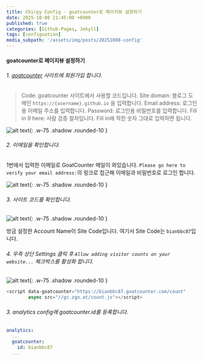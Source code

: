 ```yaml
---
title: Chirpy Config - goatcounter로 페이지뷰 설정하기
date: 2025-10-08 21:45:00 +0900
published: true
categories: [Github-Pages, Jekyll]
tags: [configuation]
media_subpath: '/assets/img/posts/20251008-config'
---
```



#### goatcounter로 페이지뷰 설정하기

###### 1. [goatcounter](https://www.goatcounter.com/) 사이트에 회원가입 합니다.

> Code: goatcounter 사이트에서 사용할 코드입니다.
> Site domain: 블로그 도메인 `https://{username}.github.io` 을 입력합니다.
> Email address: 로그인용 이메일 주소를 입력합니다.
> Password: 로그인용 비밀번호를 입력합니다.
> Fill in 9 here: 사람 검증 절차입니다. Fill in에 적힌 숫자 그대로 입력하면 됩니다.

![alt text](/views-1.png){: .w-75 .shadow .rounded-10 }

###### 2. 이메일을 확인합니다.

1번에서 입력한 이메일로 GoatCounter 메일이 와있습니다.
`Please go here to verify your email address:`의 링크로 접근해 이메일과 비밀번호로 로그인 합니다.

![alt text](/views-3.png){: .w-75 .shadow .rounded-10 }

###### 3. 사이트 코드를 확인합니다.

![alt text](/views-2.png){: .w-75 .shadow .rounded-10 }

방금 설정한 Account Name이 Site Code입니다.
여기서 Site Code는 `bianbbc87`입니다.

###### 4. 우측 상단 Settings 클릭 후 `Allow adding visitor counts on your website...` 체크박스를 활성화 합니다.

![alt text](/views-4.png){: .w-75 .shadow .rounded-10 }

```javascript
<script data-goatcounter="https://bianbbc87.goatcounter.com/count"
        async src="//gc.zgo.at/count.js"></script>
```

###### 3. analytics config에 goatcounter.id를 등록합니다.

```yaml
analytics:
  ...
  goatcounter:
    id: bianbbc87
  ...
```